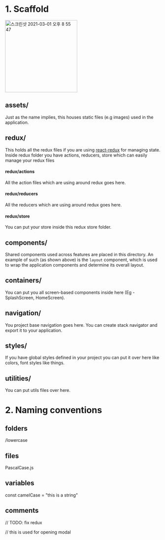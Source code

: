 # 1. Scaffold

<img width="234" alt="스크린샷 2021-03-01 오후 8 55 47" src="https://user-images.githubusercontent.com/31599475/109494225-f361ef00-7ad0-11eb-9ee4-4e5c3384711e.png">


## **assets/**

Just as the name implies, this houses static files (e.g images) used in the application.

## **redux/**

This holds all the redux files if you are using [react-redux](https://react-redux.js.org/) for managing state. Inside redux folder you have actions, reducers, store which can easily manage your redux files

#### **redux/actions**

All the action files which are using around redux goes here.

#### **redux/reducers**

All the reducers which are using around redux goes here.

#### **redux/store**

You can put your store inside this redux store folder.

## **components/**

Shared components used across features are placed in this directory. An example of such (as shown above) is the `layout` component, which is used to wrap the application components and determine its overall layout.

## **containers/**

You can put you all screen-based components inside here (Eg - SplashScreen, HomeScreen).

## **navigation/**

You project base navigation goes here. You can create stack navigator and export it to your application.

## **styles/**

If you have global styles defined in your project you can put it over here like colors, font styles like things.

## **utilities/**

You can put utils files over here.

# 2. Naming conventions

## folders

/lowercase

## files

PascalCase.js

## variables

const camelCase = "this is a string"

## comments

// TODO: fix redux

// this is used for opening modal

